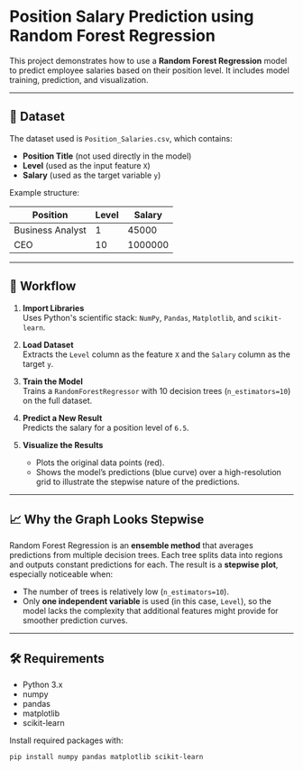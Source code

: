 # Position Salary Prediction using Random Forest Regression

This project demonstrates how to use a **Random Forest Regression** model to predict employee salaries based on their position level. It includes model training, prediction, and visualization.

---

## 📁 Dataset

The dataset used is `Position_Salaries.csv`, which contains:

- **Position Title** (not used directly in the model)
- **Level** (used as the input feature `X`)
- **Salary** (used as the target variable `y`)

Example structure:

| Position       | Level | Salary     |
|----------------|-------|------------|
| Business Analyst | 1   | 45000      |
| CEO            | 10    | 1000000    |

---

## 🚀 Workflow

1. **Import Libraries**  
   Uses Python's scientific stack: `NumPy`, `Pandas`, `Matplotlib`, and `scikit-learn`.

2. **Load Dataset**  
   Extracts the `Level` column as the feature `X` and the `Salary` column as the target `y`.

3. **Train the Model**  
   Trains a `RandomForestRegressor` with 10 decision trees (`n_estimators=10`) on the full dataset.

4. **Predict a New Result**  
   Predicts the salary for a position level of `6.5`.

5. **Visualize the Results**  
   - Plots the original data points (red).
   - Shows the model’s predictions (blue curve) over a high-resolution grid to illustrate the stepwise nature of the predictions.

---

## 📈 Why the Graph Looks Stepwise

Random Forest Regression is an **ensemble method** that averages predictions from multiple decision trees. Each tree splits data into regions and outputs constant predictions for each. The result is a **stepwise plot**, especially noticeable when:

- The number of trees is relatively low (`n_estimators=10`).
- Only **one independent variable** is used (in this case, `Level`), so the model lacks the complexity that additional features might provide for smoother prediction curves.

---

## 🛠️ Requirements

- Python 3.x
- numpy
- pandas
- matplotlib
- scikit-learn

Install required packages with:

```bash
pip install numpy pandas matplotlib scikit-learn
